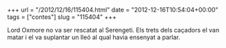 +++
url = "/2012/12/16/115404.html"
date = "2012-12-16T10:54:04+00:00"
tags = ["contes"]
slug = "115404"
+++

Lord Oxmore no va ser rescatat al Serengeti. Els trets dels caçadors el van matar i el va suplantar un lleó al qual havia ensenyat a parlar.
